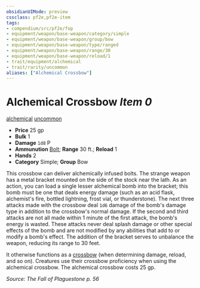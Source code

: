 ```yaml
---
obsidianUIMode: preview
cssclass: pf2e,pf2e-item
tags:
- compendium/src/pf2e/fop
- equipment/weapon/base-weapon/category/simple
- equipment/weapon/base-weapon/group/bow
- equipment/weapon/base-weapon/type/ranged
- equipment/weapon/base-weapon/range/30
- equipment/weapon/base-weapon/reload/1
- trait/equipment/alchemical
- trait/rarity/uncommon
aliases: ["Alchemical Crossbow"]
---
```

# Alchemical Crossbow *Item 0*  
[alchemical](alchemical.md)  [uncommon](uncommon.md)  

- **Price** 25 gp
- **Bulk** 1
- **Damage** `1d8` P
- **Ammunution** [Bolt](bolt.md); **Range** 30 ft.; **Reload** 1
- **Hands** 2
- **Category** Simple; **Group** Bow 

This crossbow can deliver alchemically infused bolts. The strange weapon has a metal bracket mounted on the side of the stock near the lath. As an action, you can load a single lesser alchemical bomb into the bracket; this bomb must be one that deals energy damage (such as an acid flask, alchemist's fire, bottled lightning, frost vial, or thunderstone). The next three attacks made with the crossbow deal `1d6` damage of the bomb's damage type in addition to the crossbow's normal damage. If the second and third attacks are not all made within 1 minute of the first attack, the bomb's energy is wasted. These attacks never deal splash damage or other special effects of the bomb and are not modified by any abilities that add to or modify a bomb's effect. The addition of the bracket serves to unbalance the weapon, reducing its range to 30 feet.

It otherwise functions as a [crossbow](crossbow.md) (when determining damage, reload, and so on). Creatures use their crossbow proficiency when using the alchemical crossbow. The alchemical crossbow costs 25 gp.

*Source: The Fall of Plaguestone p. 56*